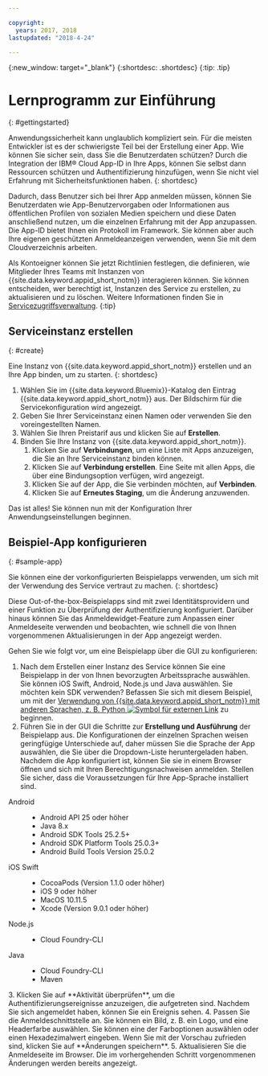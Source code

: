 ```yaml
---

copyright:
  years: 2017, 2018
lastupdated: "2018-4-24"

---
```


{:new_window: target="_blank"}
{:shortdesc: .shortdesc}
{:tip: .tip}

# Lernprogramm zur Einführung
{: #gettingstarted}

Anwendungssicherheit kann unglaublich kompliziert sein. Für die meisten Entwickler ist es der schwierigste Teil bei der Erstellung einer App. Wie können Sie sicher sein, dass Sie die Benutzerdaten schützen? Durch die Integration der IBM® Cloud App-ID in Ihre Apps, können Sie selbst dann Ressourcen schützen und Authentifizierung hinzufügen, wenn Sie nicht viel Erfahrung mit Sicherheitsfunktionen haben.
{: shortdesc}

Dadurch, dass Benutzer sich bei Ihrer App anmelden müssen, können Sie Benutzerdaten wie App-Benutzervorgaben oder Informationen aus öffentlichen Profilen von sozialen Medien speichern und diese Daten anschließend nutzen, um die einzelnen Erfahrung mit der App anzupassen. Die App-ID bietet Ihnen ein Protokoll im Framework. Sie können aber auch Ihre eigenen geschützten Anmeldeanzeigen verwenden, wenn Sie mit dem Cloudverzeichnis arbeiten. 


Als Kontoeigner können Sie jetzt Richtlinien festlegen, die definieren, wie Mitglieder Ihres Teams mit Instanzen von {{site.data.keyword.appid_short_notm}} interagieren können. Sie können entscheiden, wer berechtigt ist, Instanzen des Service zu erstellen,  zu aktualisieren und zu löschen. Weitere Informationen finden Sie in [Servicezugriffsverwaltung](/docs/services/appid/iam.html).
{:tip}

## Serviceinstanz erstellen
{: #create}

Eine Instanz von {{site.data.keyword.appid_short_notm}} erstellen und an Ihre App binden, um zu starten.
{: shortdesc}

1. Wählen Sie im {{site.data.keyword.Bluemix}}-Katalog den Eintrag {{site.data.keyword.appid_short_notm}} aus. Der Bildschirm für die Servicekonfiguration wird angezeigt.
2. Geben Sie Ihrer Serviceinstanz einen Namen oder verwenden Sie den voreingestellten Namen.
3. Wählen Sie Ihren Preistarif aus und klicken Sie auf **Erstellen**.
4. Binden Sie Ihre Instanz von {{site.data.keyword.appid_short_notm}}.
    1. Klicken Sie auf **Verbindungen**, um eine Liste mit Apps anzuzeigen, die Sie an Ihre Serviceinstanz binden können.
    2. Klicken Sie auf **Verbindung erstellen**. Eine Seite mit allen Apps, die über eine Bindungsoption verfügen, wird angezeigt. 
    3. Klicken Sie auf der App, die Sie verbinden möchten, auf **Verbinden**. 
    4. Klicken Sie auf **Erneutes Staging**, um die Änderung anzuwenden. 

Das ist alles! Sie können nun mit der Konfiguration Ihrer Anwendungseinstellungen beginnen.


## Beispiel-App konfigurieren
{: #sample-app}

Sie können eine der vorkonfigurierten Beispielapps verwenden, um sich mit der Verwendung des Service vertraut zu machen.
{: shortdesc}

Diese Out-of-the-box-Beispielapps sind mit zwei Identitätsprovidern und einer Funktion zu Überprüfung der Authentifizierung konfiguriert. Darüber hinaus können Sie das Anmeldewidget-Feature zum Anpassen einer Anmeldeseite verwenden und beobachten, wie schnell die von Ihnen vorgenommenen Aktualisierungen in der App angezeigt werden.

Gehen Sie wie folgt vor, um eine Beispielapp über die GUI zu konfigurieren:

1. Nach dem Erstellen einer Instanz des Service können Sie eine Beispielapp in der von Ihnen bevorzugten Arbeitssprache auswählen. Sie können iOS Swift, Android, Node.js und Java auswählen. Sie möchten kein SDK verwenden? Befassen Sie sich mit diesem Beispiel, um mit der <a href="https://github.com/mnsn/appid-python-flask-example" target="_blank">Verwendung von {{site.data.keyword.appid_short_notm}} mit anderen Sprachen, z. B. Python <img src="../../icons/launch-glyph.svg" alt="Symbol für externen Link"></a> zu beginnen.
2. Führen Sie in der GUI die Schritte zur **Erstellung und Ausführung** der Beispielapp aus. Die Konfigurationen der einzelnen Sprachen weisen geringfügige Unterschiede auf, daher müssen Sie die Sprache der App auswählen, die Sie über die Dropdown-Liste heruntergeladen haben. Nachdem die App konfiguriert ist, können Sie sie in einem Browser öffnen und sich mit Ihren Berechtigungsnachweisen anmelden. Stellen Sie sicher, dass die Voraussetzungen für Ihre App-Sprache installiert sind. 
  <dl>
    <dt> Android </dt>
      <dd><ul><li> Android API 25 oder höher </li><li> Java 8.x </li><li> Android SDK Tools 25.2.5+ </li><li> Android SDK Platform Tools 25.0.3+ </li><li> Android Build Tools Version 25.0.2 </li></ul></dd>
    <dt> iOS Swift </dt>
      <dd><ul><li> CocoaPods (Version 1.1.0 oder höher) </li><li> iOS 9 oder höher </li><li> MacOS 10.11.5 </li><li> Xcode (Version 9.0.1 oder höher) </li></ul></dd>
    <dt> Node.js </dt>
      <dd><ul><li> Cloud Foundry-CLI </li></ul></dd>
    <dt> Java </dt>
      <dd><ul><li> Cloud Foundry-CLI </li><li> Maven </li></ul></dd>
  </dl>
3. Klicken Sie auf **Aktivität überprüfen**, um die Authentifizierungsereignisse anzuzeigen, die aufgetreten sind. Nachdem Sie sich angemeldet haben, können Sie ein Ereignis sehen. 
4. Passen Sie die Anmeldeschnittstelle an. Sie können ein Bild, z. B. ein Logo, und eine Headerfarbe auswählen. Sie können eine der Farboptionen auswählen oder einen Hexadezimalwert eingeben. Wenn Sie mit der Vorschau zufrieden sind, klicken Sie auf **Änderungen speichern**.
5. Aktualisieren Sie die Anmeldeseite im Browser. Die im vorhergehenden Schritt vorgenommenen Änderungen werden bereits angezeigt.
